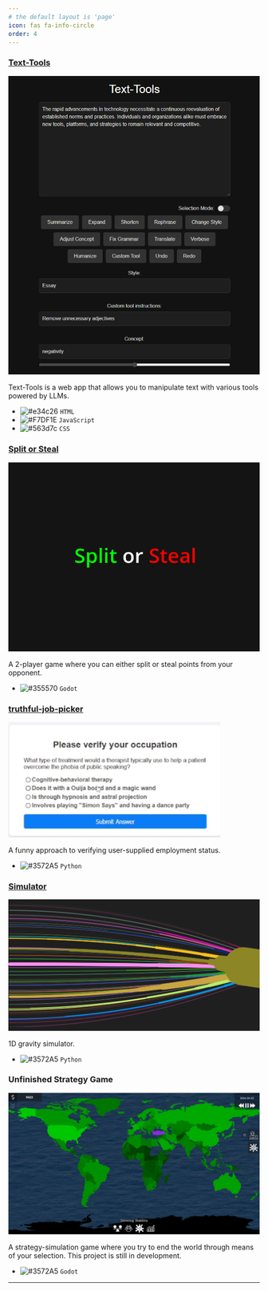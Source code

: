 ```yaml
---
# the default layout is 'page'
icon: fas fa-info-circle
order: 4
---
```


### [Text-Tools](https://sercan985.github.io/text-tools/)
![Text-Tools](assets/projects/text-tools.png)

Text-Tools is a web app that allows you to manipulate text with various tools powered by LLMs.

- ![#e34c26](https://via.placeholder.com/15/e34c26/000000?text=+) `HTML`
- ![#F7DF1E](https://via.placeholder.com/15/F7DF1E/000000?text=+) `JavaScript`
- ![#563d7c](https://via.placeholder.com/15/563d7c/000000?text=+) `CSS`

### [Split or Steal](https://ysercan.itch.io/split-or-steal)
![Split or Steal](assets/projects/split-or-steal.png)

A 2-player game where you can either split or steal points from your opponent.

- ![#355570](https://via.placeholder.com/15/355570/000000?text=+) `Godot`

### [truthful-job-picker](https://text-tools-a1l.pages.dev/)
![truthful-job-picker](assets/projects/truthful-job-picker.png)

A funny approach to verifying user-supplied employment status.

- ![#3572A5](https://via.placeholder.com/15/3572A5/000000?text=+) `Python`

### [Simulator](https://github.com/sercan985/simulator)
![Simulator](assets/projects/simulator.png)

1D gravity simulator.

- ![#3572A5](https://via.placeholder.com/15/3572A5/000000?text=+) `Python`

### Unfinished Strategy Game
![Unfinished Strategy Game](assets/projects/strategy-game.png)

A strategy-simulation game where you try to end the world through means of your selection. This project is still in development.

- ![#3572A5](https://via.placeholder.com/15/3572A5/000000?text=+) `Godot`
---